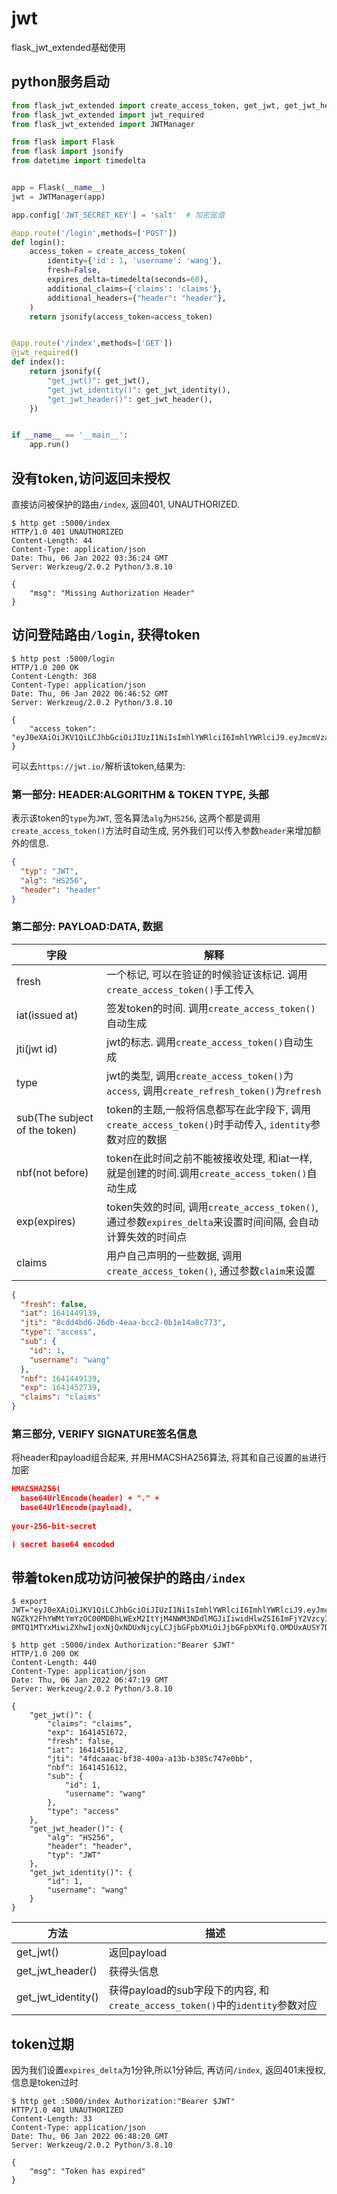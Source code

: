 # jwt



flask_jwt_extended基础使用

## python服务启动
```python
from flask_jwt_extended import create_access_token, get_jwt, get_jwt_header, get_jwt_identity
from flask_jwt_extended import jwt_required
from flask_jwt_extended import JWTManager

from flask import Flask
from flask import jsonify
from datetime import timedelta


app = Flask(__name__)
jwt = JWTManager(app)

app.config['JWT_SECRET_KEY'] = 'salt'  # 加密盐值

@app.route('/login',methods=['POST'])
def login():
    access_token = create_access_token(
        identity={'id': 1, 'username': 'wang'},
        fresh=False,
        expires_delta=timedelta(seconds=60),
        additional_claims={'claims': 'claims'},
        additional_headers={"header": "header"},
    )
    return jsonify(access_token=access_token)


@app.route('/index',methods=['GET'])
@jwt_required()
def index():
    return jsonify({
        "get_jwt()": get_jwt(),
        "get_jwt_identity()": get_jwt_identity(),
        "get_jwt_header()": get_jwt_header(),
    })


if __name__ == '__main__':
    app.run()
```

## 没有token,访问返回未授权

直接访问被保护的路由`/index`, 返回401, UNAUTHORIZED.
```shell
$ http get :5000/index
HTTP/1.0 401 UNAUTHORIZED
Content-Length: 44
Content-Type: application/json
Date: Thu, 06 Jan 2022 03:36:24 GMT
Server: Werkzeug/2.0.2 Python/3.8.10

{
    "msg": "Missing Authorization Header"
}
```

## 访问登陆路由`/login`, 获得token
```shell
$ http post :5000/login
HTTP/1.0 200 OK
Content-Length: 368
Content-Type: application/json
Date: Thu, 06 Jan 2022 06:46:52 GMT
Server: Werkzeug/2.0.2 Python/3.8.10

{
    "access_token": "eyJ0eXAiOiJKV1QiLCJhbGciOiJIUzI1NiIsImhlYWRlciI6ImhlYWRlciJ9.eyJmcmVzaCI6ZmFsc2UsImlhdCI6MTY0MTQ1MTYxMiwianRpIjoiNGZkY2FhYWMtYmYzOC00MDBhLWExM2ItYjM4NWM3NDdlMGJiIiwidHlwZSI6ImFjY2VzcyIsInN1YiI6eyJpZCI6MSwidXNlcm5hbWUiOiJ3YW5nIn0sIm5iZiI6MTY0MTQ1MTYxMiwiZXhwIjoxNjQxNDUxNjcyLCJjbGFpbXMiOiJjbGFpbXMifQ.OMDUxAUSY7DzFYdTBvLmotzAzHOJ9f3mDczXpBGxoYk"
}

```

可以去`https://jwt.io/`解析该token,结果为:

### 第一部分: HEADER:ALGORITHM & TOKEN TYPE, 头部
表示该token的`type`为`JWT`, 签名算法`alg`为`HS256`, 这两个都是调用`create_access_token()`方法时自动生成, 另外我们可以传入参数`header`来增加额外的信息.
```json
{
  "typ": "JWT",
  "alg": "HS256",
  "header": "header"
}
```

### 第二部分: PAYLOAD:DATA, 数据

字段|解释
--|--
fresh|一个标记, 可以在验证的时候验证该标记. 调用`create_access_token()`手工传入
iat(issued at)|签发token的时间. 调用`create_access_token()`自动生成
jti(jwt id)|jwt的标志. 调用`create_access_token()`自动生成
type|jwt的类型, 调用`create_access_token()`为`access`, 调用`create_refresh_token()`为`refresh`
sub(The subject of the token)|token的主题,一般将信息都写在此字段下, 调用`create_access_token()`时手动传入, `identity`参数对应的数据
nbf(not before)|token在此时间之前不能被接收处理, 和iat一样, 就是创建的时间.调用`create_access_token()`自动生成
exp(expires)|token失效的时间, 调用`create_access_token()`, 通过参数`expires_delta`来设置时间间隔, 会自动计算失效的时间点
claims|用户自己声明的一些数据, 调用`create_access_token()`, 通过参数`claim`来设置
```json
{
  "fresh": false,
  "iat": 1641449139,
  "jti": "8cdd4bd6-26db-4eaa-bcc2-0b1e14a8c773",
  "type": "access",
  "sub": {
    "id": 1,
    "username": "wang"
  },
  "nbf": 1641449139,
  "exp": 1641452739,
  "claims": "claims"
}
```

### 第三部分, VERIFY SIGNATURE签名信息
将header和payload组合起来, 并用HMACSHA256算法, 将其和自己设置的`盐`进行加密
```json
HMACSHA256(
  base64UrlEncode(header) + "." +
  base64UrlEncode(payload),
  
your-256-bit-secret

) secret base64 encoded
```


## 带着token成功访问被保护的路由`/index`
```shell
$ export JWT="eyJ0eXAiOiJKV1QiLCJhbGciOiJIUzI1NiIsImhlYWRlciI6ImhlYWRlciJ9.eyJmcmVzaCI6ZmFsc2UsImlhdCI6MTY0MTQ1MTYxMiwianRpIjoi
NGZkY2FhYWMtYmYzOC00MDBhLWExM2ItYjM4NWM3NDdlMGJiIiwidHlwZSI6ImFjY2VzcyIsInN1YiI6eyJpZCI6MSwidXNlcm5hbWUiOiJ3YW5nIn0sIm5iZiI6MTY
0MTQ1MTYxMiwiZXhwIjoxNjQxNDUxNjcyLCJjbGFpbXMiOiJjbGFpbXMifQ.OMDUxAUSY7DzFYdTBvLmotzAzHOJ9f3mDczXpBGxoYk"

$ http get :5000/index Authorization:"Bearer $JWT"
HTTP/1.0 200 OK
Content-Length: 440
Content-Type: application/json
Date: Thu, 06 Jan 2022 06:47:19 GMT
Server: Werkzeug/2.0.2 Python/3.8.10

{
    "get_jwt()": {
        "claims": "claims",
        "exp": 1641451672,
        "fresh": false,
        "iat": 1641451612,
        "jti": "4fdcaaac-bf38-400a-a13b-b385c747e0bb",
        "nbf": 1641451612,
        "sub": {
            "id": 1,
            "username": "wang"
        },
        "type": "access"
    },
    "get_jwt_header()": {
        "alg": "HS256",
        "header": "header",
        "typ": "JWT"
    },
    "get_jwt_identity()": {
        "id": 1,
        "username": "wang"
    }
}
```

方法|描述
--|--
get_jwt()|返回payload
get_jwt_header()|获得头信息
get_jwt_identity()|获得payload的sub字段下的内容, 和`create_access_token()`中的`identity`参数对应


## token过期
因为我们设置`expires_delta`为1分钟,所以1分钟后, 再访问`/index`, 返回401未授权, 信息是token过时

```shell
$ http get :5000/index Authorization:"Bearer $JWT"
HTTP/1.0 401 UNAUTHORIZED
Content-Length: 33
Content-Type: application/json
Date: Thu, 06 Jan 2022 06:48:20 GMT
Server: Werkzeug/2.0.2 Python/3.8.10

{
    "msg": "Token has expired"
}

```